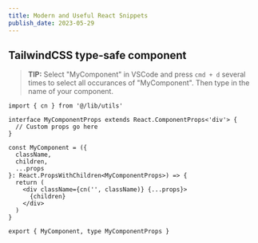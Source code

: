```yaml
---
title: Modern and Useful React Snippets
publish_date: 2023-05-29
---
```


## TailwindCSS type-safe component

> **TIP:** Select "MyComponent" in VSCode and press `cmd + d` several times to select all occurances of "MyComponent". Then type in the name of your component.

```tsx
import { cn } from '@/lib/utils'

interface MyComponentProps extends React.ComponentProps<'div'> {
  // Custom props go here
}

const MyComponent = ({
  className,
  children,
  ...props
}: React.PropsWithChildren<MyComponentProps>) => {
  return (
    <div className={cn('', className)} {...props}>
      {children}
    </div>
  )
}

export { MyComponent, type MyComponentProps }
```
